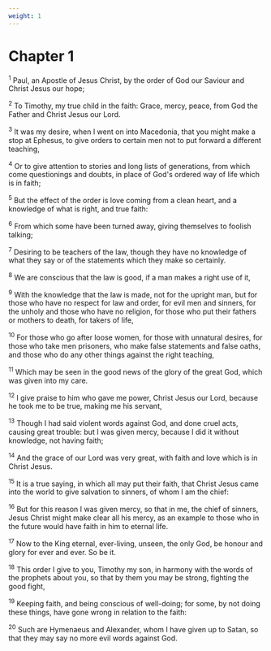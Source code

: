 ```yaml
---
weight: 1
---
```


# Chapter 1

<sup>1</sup> Paul, an Apostle of Jesus Christ, by the order of God our Saviour and Christ Jesus our hope; 

<sup>2</sup> To Timothy, my true child in the faith: Grace, mercy, peace, from God the Father and Christ Jesus our Lord. 

<sup>3</sup> It was my desire, when I went on into Macedonia, that you might make a stop at Ephesus, to give orders to certain men not to put forward a different teaching, 

<sup>4</sup> Or to give attention to stories and long lists of generations, from which come questionings and doubts, in place of God's ordered way of life which is in faith; 

<sup>5</sup> But the effect of the order is love coming from a clean heart, and a knowledge of what is right, and true faith: 

<sup>6</sup> From which some have been turned away, giving themselves to foolish talking; 

<sup>7</sup> Desiring to be teachers of the law, though they have no knowledge of what they say or of the statements which they make so certainly. 

<sup>8</sup> We are conscious that the law is good, if a man makes a right use of it, 

<sup>9</sup> With the knowledge that the law is made, not for the upright man, but for those who have no respect for law and order, for evil men and sinners, for the unholy and those who have no religion, for those who put their fathers or mothers to death, for takers of life, 

<sup>10</sup> For those who go after loose women, for those with unnatural desires, for those who take men prisoners, who make false statements and false oaths, and those who do any other things against the right teaching, 

<sup>11</sup> Which may be seen in the good news of the glory of the great God, which was given into my care. 

<sup>12</sup> I give praise to him who gave me power, Christ Jesus our Lord, because he took me to be true, making me his servant, 

<sup>13</sup> Though I had said violent words against God, and done cruel acts, causing great trouble: but I was given mercy, because I did it without knowledge, not having faith; 

<sup>14</sup> And the grace of our Lord was very great, with faith and love which is in Christ Jesus. 

<sup>15</sup> It is a true saying, in which all may put their faith, that Christ Jesus came into the world to give salvation to sinners, of whom I am the chief: 

<sup>16</sup> But for this reason I was given mercy, so that in me, the chief of sinners, Jesus Christ might make clear all his mercy, as an example to those who in the future would have faith in him to eternal life. 

<sup>17</sup> Now to the King eternal, ever-living, unseen, the only God, be honour and glory for ever and ever. So be it. 

<sup>18</sup> This order I give to you, Timothy my son, in harmony with the words of the prophets about you, so that by them you may be strong, fighting the good fight, 

<sup>19</sup> Keeping faith, and being conscious of well-doing; for some, by not doing these things, have gone wrong in relation to the faith: 

<sup>20</sup> Such are Hymenaeus and Alexander, whom I have given up to Satan, so that they may say no more evil words against God. 



